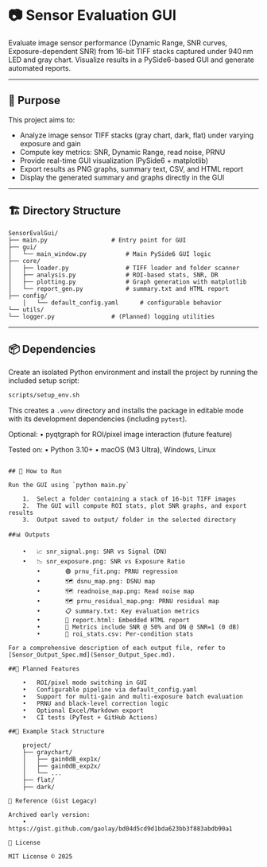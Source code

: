 # 📷 Sensor Evaluation GUI

Evaluate image sensor performance (Dynamic Range, SNR curves, Exposure-dependent SNR) from 16-bit TIFF stacks captured under 940 nm LED and gray chart. Visualize results in a PySide6-based GUI and generate automated reports.

---

## 🧭 Purpose

This project aims to:
- Analyze image sensor TIFF stacks (gray chart, dark, flat) under varying exposure and gain
- Compute key metrics: SNR, Dynamic Range, read noise, PRNU
- Provide real-time GUI visualization (PySide6 + matplotlib)
- Export results as PNG graphs, summary text, CSV, and HTML report
- Display the generated summary and graphs directly in the GUI

---

## 🏗 Directory Structure

	SensorEvalGui/
	├── main.py                  # Entry point for GUI
	├── gui/
	│   └── main_window.py           # Main PySide6 GUI logic
	├── core/
	│   ├── loader.py                # TIFF loader and folder scanner
	│   ├── analysis.py              # ROI-based stats, SNR, DR
	│   ├── plotting.py              # Graph generation with matplotlib
	│   └── report_gen.py            # summary.txt and HTML report
	├── config/
        │   └── default_config.yaml      # configurable behavior
	└── utils/
	└── logger.py                # (Planned) logging utilities

---

## 📦 Dependencies

Create an isolated Python environment and install the project by running the
included setup script:

```bash
scripts/setup_env.sh
```

This creates a `.venv` directory and installs the package in editable mode with
its development dependencies (including `pytest`).

Optional:
        •       pyqtgraph for ROI/pixel image interaction (future feature)

Tested on:
	•	Python 3.10+
	•	macOS (M3 Ultra), Windows, Linux
```

## 🚀 How to Run

Run the GUI using `python main.py`

	1.	Select a folder containing a stack of 16-bit TIFF images
	2.	The GUI will compute ROI stats, plot SNR graphs, and export results
	3.	Output saved to output/ folder in the selected directory

##📊 Outputs

	•	📈 snr_signal.png: SNR vs Signal (DN)
	•	📉 snr_exposure.png: SNR vs Exposure Ratio
        •       🟢 prnu_fit.png: PRNU regression
        •       🗺 dsnu_map.png: DSNU map
        •       🗺 readnoise_map.png: Read noise map
        •       🗺 prnu_residual_map.png: PRNU residual map
        •       📋 summary.txt: Key evaluation metrics
        •       📄 report.html: Embedded HTML report
        •       📌 Metrics include SNR @ 50% and DN @ SNR=1 (0 dB)
        •       📑 roi_stats.csv: Per-condition stats

For a comprehensive description of each output file, refer to
[Sensor_Output_Spec.md](Sensor_Output_Spec.md).

##🔮 Planned Features

	•	ROI/pixel mode switching in GUI
	•	Configurable pipeline via default_config.yaml
	•	Support for multi-gain and multi-exposure batch evaluation
	•	PRNU and black-level correction logic
	•	Optional Excel/Markdown export
	•	CI tests (PyTest + GitHub Actions)

##🧪 Example Stack Structure

	project/
	├── graychart/
	│   ├── gain0dB_exp1x/
	│   ├── gain0dB_exp2x/
	│   └── ...
	├── flat/
	├── dark/

📎 Reference (Gist Legacy)

Archived early version:
	•	https://gist.github.com/gaolay/bd04d5cd9d1bda623bb3f883abdb90a1

🪪 License

MIT License © 2025

